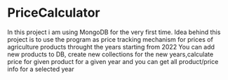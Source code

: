 # PriceCalculator
In this project i am using MongoDB for the very first time.
Idea behind this project is to use the program as price tracking mechanism for prices of agriculture products throught the years starting from 2022
You can add new products to DB, create new collections for the new years,calculate price for given product for a given year
and you can get all product/price info for a selected year
